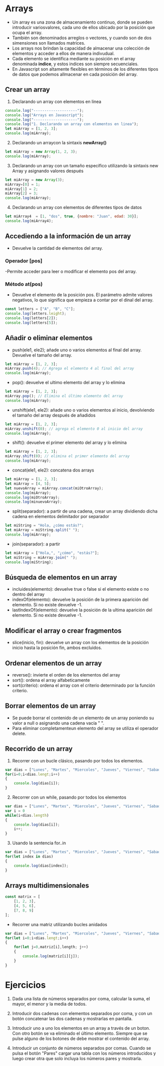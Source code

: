 # Arrays

- Un array es una zona de almacenamiento continuo, donde se pueden introducir variosvalores, cada uno de ellos ubicado por la posición que ocupa el array.
- También son denominados arreglos o vectores, y cuando son de dos simensiones son llamados matrices.
- Los arrays nos brindan la capacidad de almacenar una colección de elementos y acceder a ellos de manera indivudual.
- Cada elemento se identifica mediante su posición en el array denominada **indice**, y estos indices son siempre secuenciales.
- En Javascript son altamente flexibles en términos de los diferentes tipos de datos que podemos allmacenar en cada posición del array.

## Crear un array

1. Declarando un array con elementos en linea

```Javascript
console.log("--------------------");
console.log("Arrays en Javascript");
console.log("--------------------");
console.log("1. Declarando un array con elementos en linea");
let miArray = [1, 2, 3];
console.log(miArray);
```

2. Declarando un arraycon la sintaxis **newArray()**

```Javascript
let miArray = new Array(1, 2, 3);
console.log(miArray);
```
3. Declarando un array con un tamaño específico utilizando la sintaxis new Array y asignando valores después

```Javascript
let miArray = new Array(3);
miArray=[0] = 1;
miArray[1] = 2;
miArray[2] = 3;
console.log(miArray);
```

4.  Declarando un array con elementos de diferentes tipos de datos

```Javascript
let miArray4  = [1, "dos", true, {nombre: "Juan", edad: 30}];
console.log(miArray4);
```

## Accediendo a la información de un array
- Devuelve la cantidad de elementos del array.

### Operador [pos]
-Permite acceder para leer o modificar el elemento pos del array.

### Método at(pos)
- Devuelve el elemento de la posición pos. El parámetro admite valores negativos, lo que significa que empieza a contar por el dinal del array.

```Javascript
const letters = ["A", "B", "C"];
console.log(letters.leight);
console.log(letters[2]);
console.log(letters[5]);
```

## Añadir o eliminar elementos
- push(ele1, ele2); añade uno o varios elementos al final del array. Devuelve el tamaño del array.

```Javascript
let miArray = [1, 2, 3];
miArray.push(4); // Agrega el elemento 4 al final del array
console.log(miArray);
```

- pop(): devuelve el ultimo elemento del array y lo elimina
```Javascript
let miArray = [1, 2, 3];
miArray.pop(); // Elimina el último elemento del array
console.log(miArray);
```
- unshift(ele1, ele2): añade uno o varios elementos al inicio, devolviendo el tamaño del array después de añadidos
```Javascript
let miArray = [1, 2, 3];
miArray.unshift(0); // agrega el elemento 0 al inicio del array
console.log(miArray);
```

- shift(): devuelve el primer elemento del array y lo elimina
```Javascript
let miArray = [1, 2, 3];
miArray.shift(0); // elimina el primer elemento del array
console.log(miArray);
```

- concat(ele1, ele2): concatena dos arrays
```Javascript
let miArray = [1, 2, 3];
let miArray = [4, 5];
let nuevoArray = miArray.concat(miOtroArray);
console.log(miArray);
console.log(miOtroArray);
console.log(minuevoArray);
```

- split(separador): a partir de una cadena, crear un array dividiendo dicha cadena en elementos delimitador por separador
```Javascript
let miString = "Hola, ¿cómo estás?";
let miArray = miString.split(" ");
console.log(miArray);
```

- join(separador): a partir
```Javascript
let miArray = ["Hola,", "¿cómo", "estás?"];
let miString = miArray.join(" ");
console.log(miString);
```

## Búsqueda de elementos en un array

- incluides(elemento): devuelve true o false si el elemento existe o no dentro del array
- indexOf(elemento): devuelve la posición de la primera aparición del elemento. Si no existe devuelve -1.
- lastIndexOf(elemento): devuelve la posición de la ultima aparición del elemento. Si no existe devuelve -1.

## Modificar el array o crear fragmentos
- slice(inicio, fin): devuelve un array con los elementos de la posición inicio hasta la posición fin, ambos excluidos.

## Ordenar elementos de un array
- reverse(): invierte el orden de los elementos del array
- sort(): ordena el array alfabeticamente
- sort(criterio): ordena el array con el criterio determinado por la función criterio.

## Borrar elementos de un array
- Se puede borrar el contenido de un elemento de un array poniendo su valor a null o asignando una cadena vacía " ".
- Para eliminar completamenteun elemento del array se utiliza el operador delete.

## Recorrido de un array
1. Recorrer con un bucle clásico, pasando por todos los elementos.
```Javascript
var dias = ["Lunes", "Martes", "Miercoles", "Jueves", "Viernes", "Sabado", "Domingo"];
for(i=0;i<dias.lengt;i++)
{
    console.log(dias[i]);
}
```
2. Recorrer con un while, pasando por todos los elementos
```Javascript
var dias = ["Lunes", "Martes", "Miercoles", "Jueves", "Viernes", "Sabado", "Domingo"];
var i = 0
while(i<dias.length)
{
    console.log(dias[i]);
    i++;
}
```
3. Usando la sentencia for..in
```Javascript
var dias = ["Lunes", "Martes", "Miercoles", "Jueves", "Viernes", "Sabado", "Domingo"];
for(let index in dias)
{
    console.log(dias[index]);
}
```

## Arrays multidimensionales
```Javascript
const matrix = [
    [1, 2, 3],
    [4, 5, 6],
    [7, 8, 9]
];
```
- Recorrer una matriz utilizando bucles anidados
```Javascript
var dias = ["Lunes", "Martes", "Miercoles", "Jueves", "Viernes", "Sabado", "Domingo"];
for(let i=0;i<dias.lengt;i++)
{
    for(let j=0,matriz[i],length; j++)
    {
        console.log(matriz[i][j]);
    }
}
```

# Ejercicios

1. Dada una lista de números separados por coma, calcular la suma, el mayor, el menor y la media de todos.

2. Introducir dos cadenas con elementos separados por coma, y con un botón concatenar las dos cadenas y mostrarlas en pantalla.

3. Introducir uno a uno los elementos en un array a través de un boton. Con otro botón se va eliminado el último elemento. Siempre que se pulse alguno de los botones de debe mostrar el contenido del array.

4. Introducir un conjunto de números separados por comas. Cuando se pulsa el botón "Pares" cargar una tabla con los números introducidos y luego crear otra que solo incluya los números pares y mostrarla.